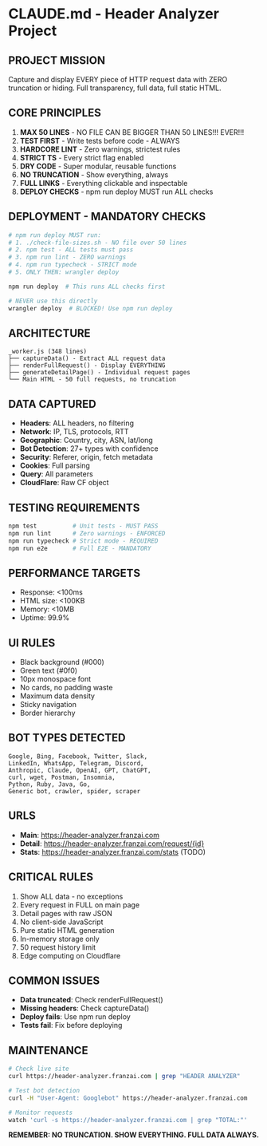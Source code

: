 # CLAUDE.md - Header Analyzer Project

## PROJECT MISSION
Capture and display EVERY piece of HTTP request data with ZERO truncation or hiding. Full transparency, full data, full static HTML.

## CORE PRINCIPLES
1. **MAX 50 LINES** - NO FILE CAN BE BIGGER THAN 50 LINES!!! EVER!!!
2. **TEST FIRST** - Write tests before code - ALWAYS
3. **HARDCORE LINT** - Zero warnings, strictest rules
4. **STRICT TS** - Every strict flag enabled
5. **DRY CODE** - Super modular, reusable functions
6. **NO TRUNCATION** - Show everything, always
7. **FULL LINKS** - Everything clickable and inspectable
8. **DEPLOY CHECKS** - npm run deploy MUST run ALL checks

## DEPLOYMENT - MANDATORY CHECKS
```bash
# npm run deploy MUST run:
# 1. ./check-file-sizes.sh - NO file over 50 lines
# 2. npm test - ALL tests must pass
# 3. npm run lint - ZERO warnings
# 4. npm run typecheck - STRICT mode
# 5. ONLY THEN: wrangler deploy

npm run deploy  # This runs ALL checks first

# NEVER use this directly
wrangler deploy  # BLOCKED! Use npm run deploy
```

## ARCHITECTURE
```
_worker.js (348 lines)
├── captureData() - Extract ALL request data
├── renderFullRequest() - Display EVERYTHING
├── generateDetailPage() - Individual request pages
└── Main HTML - 50 full requests, no truncation
```

## DATA CAPTURED
- **Headers**: ALL headers, no filtering
- **Network**: IP, TLS, protocols, RTT
- **Geographic**: Country, city, ASN, lat/long
- **Bot Detection**: 27+ types with confidence
- **Security**: Referer, origin, fetch metadata
- **Cookies**: Full parsing
- **Query**: All parameters
- **CloudFlare**: Raw CF object

## TESTING REQUIREMENTS
```bash
npm test          # Unit tests - MUST PASS
npm run lint      # Zero warnings - ENFORCED
npm run typecheck # Strict mode - REQUIRED
npm run e2e       # Full E2E - MANDATORY
```

## PERFORMANCE TARGETS
- Response: <100ms
- HTML size: <100KB
- Memory: <10MB
- Uptime: 99.9%

## UI RULES
- Black background (#000)
- Green text (#0f0)
- 10px monospace font
- No cards, no padding waste
- Maximum data density
- Sticky navigation
- Border hierarchy

## BOT TYPES DETECTED
```
Google, Bing, Facebook, Twitter, Slack,
LinkedIn, WhatsApp, Telegram, Discord,
Anthropic, Claude, OpenAI, GPT, ChatGPT,
curl, wget, Postman, Insomnia,
Python, Ruby, Java, Go,
Generic bot, crawler, spider, scraper
```

## URLS
- **Main**: https://header-analyzer.franzai.com
- **Detail**: https://header-analyzer.franzai.com/request/{id}
- **Stats**: https://header-analyzer.franzai.com/stats (TODO)

## CRITICAL RULES
1. Show ALL data - no exceptions
2. Every request in FULL on main page
3. Detail pages with raw JSON
4. No client-side JavaScript
5. Pure static HTML generation
6. In-memory storage only
7. 50 request history limit
8. Edge computing on Cloudflare

## COMMON ISSUES
- **Data truncated**: Check renderFullRequest()
- **Missing headers**: Check captureData()
- **Deploy fails**: Use npm run deploy
- **Tests fail**: Fix before deploying

## MAINTENANCE
```bash
# Check live site
curl https://header-analyzer.franzai.com | grep "HEADER ANALYZER"

# Test bot detection
curl -H "User-Agent: Googlebot" https://header-analyzer.franzai.com

# Monitor requests
watch 'curl -s https://header-analyzer.franzai.com | grep "TOTAL:"'
```

**REMEMBER: NO TRUNCATION. SHOW EVERYTHING. FULL DATA ALWAYS.**
